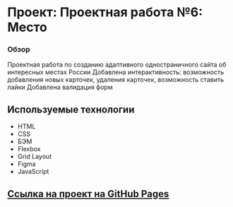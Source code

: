 # Проект: Проектная работа №6: Место

### Обзор

Проектная работа по созданию адаптивного одностраничного сайта об интересных местах России
Добавлена интерактивность: возможность добавления новых карточек, удаления карточек, возможность ставить лайки
Добавлена валидация форм

## Используемые технологии

* HTML
* CSS
* БЭМ
* Flexbox
* Grid Layout
* Figma
* JavaScript

## [Ссылка на проект на GitHub Pages](https://dhoine345.github.io/mesto/)


